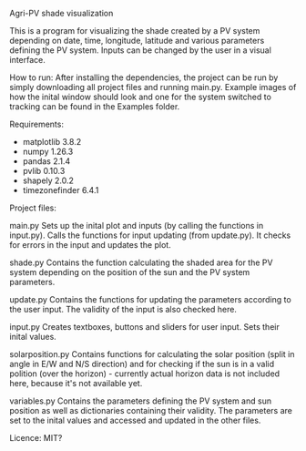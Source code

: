 Agri-PV shade visualization


This is a program for visualizing the shade created by a PV system depending on date, time, longitude, latitude and various parameters defining the PV system. Inputs can be changed by the user in a visual interface.


How to run:
After installing the dependencies, the project can be run by simply downloading all project files and running main.py.
Example images of how the inital window should look and one for the system switched to tracking can be found in the Examples folder.


Requirements:
- matplotlib        3.8.2
- numpy             1.26.3
- pandas            2.1.4
- pvlib             0.10.3
- shapely           2.0.2
- timezonefinder    6.4.1


Project files:

main.py
Sets up the inital plot and inputs (by calling the functions in input.py). Calls the functions for input updating (from update.py). It checks for errors in the input and updates the plot.

shade.py
Contains the function calculating the shaded area for the PV system depending on the position of the sun and the PV system parameters.

update.py
Contains the functions for updating the parameters according to the user input. The validity of the input is also checked here.

input.py
Creates textboxes, buttons and sliders for user input. Sets their inital values.

solarposition.py
Contains functions for calculating the solar position (split in angle in E/W and N/S direction) and for checking if the sun is in a valid polition (over the horizon) - currently actual horizon data is not included here, because it's not available yet.

variables.py
Contains the parameters defining the PV system and sun position as well as dictionaries containing their validity. The parameters are set to the inital values and accessed and updated in the other files.


Licence:
MIT?
